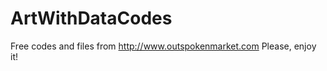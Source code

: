 ArtWithDataCodes
================

Free codes and files from http://www.outspokenmarket.com
Please, enjoy it!
